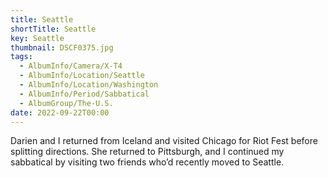 ```yaml
---
title: Seattle
shortTitle: Seattle
key: Seattle
thumbnail: DSCF0375.jpg
tags:
  - AlbumInfo/Camera/X-T4
  - AlbumInfo/Location/Seattle
  - AlbumInfo/Location/Washington
  - AlbumInfo/Period/Sabbatical
  - AlbumGroup/The-U.S.
date: 2022-09-22T00:00
---
```

Darien and I returned from Iceland and visited Chicago for Riot Fest before splitting directions. She returned to Pittsburgh, and I continued my sabbatical by visiting two friends who’d recently moved to Seattle.
